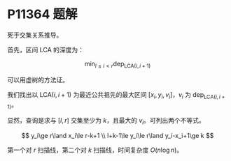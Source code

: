 # P11364 题解

死于交集关系推导。

首先，区间 $\text{LCA}$ 的深度为：

$$\min_{l\le i<r}{\text{dep}_{\text{LCA}(i,i+1)}}$$

可以用虚树的方法证。


我们找出以 $\text{LCA}(i,i+1)$ 为最近公共祖先的最大区间 $[x_i,y_i,v_i]$，$v_i$ 为 $\text{dep}_{\text{LCA}(i,i+1)}$。

显然，查询是求与 $[l,r]$ 交集至少为 $k$，且最大的 $v_i$。可列出两个不等式。

$$
y_i\ge r\land x_i\le r-k+1 \\
l+k-1\le y_i\le r\land y_i-x_i+1\ge k
$$

第一个对 $r$ 扫描线，第二个对 $k$ 扫描线，时间复杂度 $O(n\log n)$。